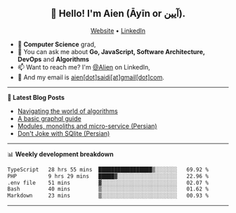 <h2 align="center">👋 Hello! I'm Aien (Āyīn or آیین).</h2>
<p align="center">
  <a href="https://www.aien.me">Website</a> •
  <a href="https://www.linkedin.com/in/aiensaidi/">LinkedIn</a>
</p>


- 🌱 **Computer Science** grad,
- 💬 You can ask me about **Go, JavaScript, Software Architecture, DevOps** and **Algorithms**
- 📫 Want to reach me? I'm [@Alien](https://www.linkedin.com/in/aiensaidi/) on LinkedIn,
- 📧 And my email is [aien[dot]saidi[at]gmail[dot]com](mailto:aien.saidi@gmail.com).

-------

**📝 Latest Blog Posts**

<!-- BLOG-POST-LIST:START -->
- [Navigating the world of algorithms](https://www.aien.me/p/navigating-the-world-of-algorithms)
- [A basic graphql guide](https://www.aien.me/p/what-is-graphql)
- [Modules, monoliths and micro-service (Persian)](https://fa.aien.me/%D9%85%D8%A7%DA%98%D9%88%D9%84-%D9%87%D8%A7-%D9%85%D9%88%D9%86%D9%88%D9%84%DB%8C%D8%AA-%D9%87%D8%A7-%D9%88-%D9%85%DB%8C%DA%A9%D8%B1%D9%88%D8%B3%D8%B1%D9%88%DB%8C%D8%B3-%D9%87%D8%A7/)
- [Don't Joke with SQlite (Persian)](https://fa.aien.me/با-sqlite-شوخی-نکنیم/)
<!-- BLOG-POST-LIST:END -->

-------

📊 **Weekly development breakdown**
<!--START_SECTION:waka-->

```txt
TypeScript   28 hrs 55 mins  █████████████████▒░░░░░░░   69.92 %
PHP          9 hrs 29 mins   █████▓░░░░░░░░░░░░░░░░░░░   22.96 %
.env file    51 mins         ▓░░░░░░░░░░░░░░░░░░░░░░░░   02.07 %
Bash         40 mins         ▒░░░░░░░░░░░░░░░░░░░░░░░░   01.62 %
Markdown     23 mins         ▒░░░░░░░░░░░░░░░░░░░░░░░░   00.93 %
```

<!--END_SECTION:waka-->

-------
